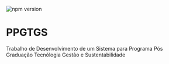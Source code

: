 ![npm version](https://img.shields.io/badge/NPM-10.11.0-green.svg)
# PPGTGS
Trabalho de Desenvolvimento de um Sistema para Programa Pós Graduação Tecnólogia Gestão e Sustentabilidade
